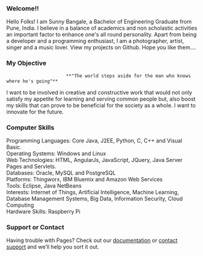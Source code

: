 ### Welcome!!
Hello Folks! I am Sunny Bangale, a Bachelor of Engineering Graduate from Pune, India.
I believe in a balance of academics and non scholastic activities an important factor to enhance one's all round personality. Apart from being a developer and a programming enthusiast, I am a photographer, artist, singer and a music lover. View my projects on Github. Hope you like them.... 

### My Objective
                          **"The world steps aside for the man who knows where he's going"**
I want to be involved in creative and constructive work that would not only satisfy my appetite for learning and serving common people but, also boost my skills that can prove to be beneficial for the society as a whole. I want to innovate for the future.

### Computer Skills
Programming Languages: Core Java, J2EE, Python, C, C++ and Visual Basic.   
Operating Systems: Windows and Linux   
Web Technologies: HTML, AngularJs, JavaScript, JQuery, Java Server Pages and Servlets.   
Databases: Oracle, MySQL and PostgreSQL   
Platforms: Thingworx, IBM Bluemix and Amazon Web Services   
Tools: Eclipse, Java NetBeans   
Interests: Internet of Things, Artificial Intelligence, Machine Learning, Database Management Systems, Big Data, Information Security, Cloud Computing   
Hardware Skills: Raspberry Pi	        	

### Support or Contact
Having trouble with Pages? Check out our [documentation](https://help.github.com/pages) or [contact support](https://github.com/contact) and we’ll help you sort it out.
